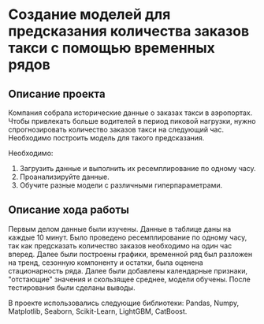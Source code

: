 # Создание моделей для  предсказания количества заказов такси с помощью временных рядов

## Описание проекта

Компания собрала исторические данные о заказах такси в аэропортах. Чтобы привлекать больше водителей в период пиковой нагрузки, нужно спрогнозировать количество заказов такси на следующий час. Необходимо построить модель для такого предсказания.

Необходимо:

1. Загрузить данные и выполнить их ресемплирование по одному часу.
2. Проанализируйте данные.
3. Обучите разные модели с различными гиперпараметрами.

## Описание хода работы

Первым делом данные были изучены. Данные в таблице даны на каждые 10 минут. Было проведено ресемплирование по одному часу, так как предсказать количество заказов необходимо на один час вперед. Далее были построены графики, временной ряд был разложен на тренд, сезонную компоненту и остатки, была оценена стационарность ряда. Далее были добавлены календарные признаки, "отстающие" значения и скользящее среднее, модели обучены. После тестирования были сделаны выводы.

В проекте использовались следующие библиотеки: Pandas, Numpy, Matplotlib, Seaborn, Scikit-Learn, LightGBM, CatBoost.